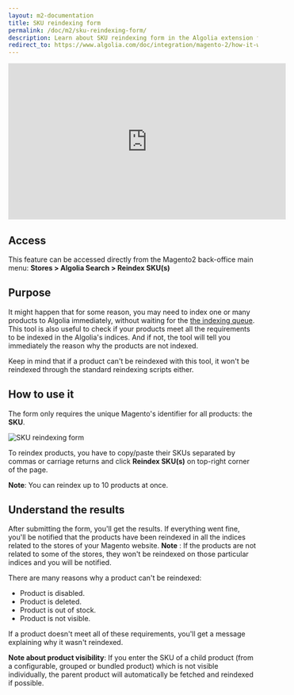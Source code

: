 ```yaml
---
layout: m2-documentation
title: SKU reindexing form
permalink: /doc/m2/sku-reindexing-form/
description: Learn about SKU reindexing form in the Algolia extension for Magento 2
redirect_to: https://www.algolia.com/doc/integration/magento-2/how-it-works/sku-reindexing-form/
---
```


<div class="center">
	<iframe width="560" height="315" src="https://www.youtube-nocookie.com/embed/qzaLrHz67U4?start=298" frameborder="0" allow="autoplay; encrypted-media" allowfullscreen></iframe>
</div>

## Access

This feature can be accessed directly from the Magento2 back-office main menu:
**Stores > Algolia Search > Reindex SKU(s)**

## Purpose

It might happen that for some reason, you may need to index one or many products to Algolia immediately, without waiting for the [the indexing queue](/magento/doc/m2/indexing-queue/).
This tool is also useful to check if your products meet all the requirements to be indexed in the Algolia's indices. And if not, the tool will tell you immediately the reason why the products are not indexed.

Keep in mind that if a product can't be reindexed with this tool, it won't be reindexed through the standard reindexing scripts either.
  
## How to use it

The form only requires the unique Magento's identifier for all products: the **SKU**.

<img src="../../../img/sku-form.png" class="img-responsive" alt="SKU reindexing form">

To reindex products, you have to copy/paste their SKUs separated by commas or carriage returns and click **Reindex SKU(s)** on top-right corner of the page.

**Note**: You can reindex up to 10 products at once.

## Understand the results

After submitting the form, you'll get the results. If everything went fine, you'll be notified that the products have been reindexed in all the indices related to the stores of your Magento website.
**Note** : If the products are not related to some of the stores, they won't be reindexed on those particular indices and you will be notified. 

There are many reasons why a product can't be reindexed:

- Product is disabled.
- Product is deleted.
- Product is out of stock.
- Product is not visible.

If a product doesn't meet all of these requirements, you'll get a message explaining why it wasn't reindexed. 

**Note about product visibility**: If you enter the SKU of a child product (from a configurable, grouped or bundled product) which is not visible individually, the parent product will automatically be fetched and reindexed if possible.
